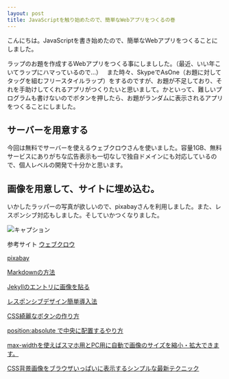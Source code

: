 ```yaml
---
layout: post
title: JavaScriptを触り始めたので、簡単なWebアプリをつくるの巻
---
```

こんにちは。JavaScriptを書き始めたので、簡単なWebアプリをつくることにしました。

ラップのお題を作成するWebアプリをつくる事にしましした。（最近、いい年こいてラップにハマっているので...）  
また時々、SkypeでAsOne（お題に対してタッグを組むフリースタイルラップ）をするのですが、お題が不足しており、それを手助けしてくれるアプリがつくりたいと思いまして。かといって、難しいプログラムも書けないのでボタンを押したら、お題がランダムに表示されるアプリをつくることにしました。　

## サーバーを用意する
今回は無料でサーバーを使えるウェブクロウさんを使いました。容量1GB、無料サービスにありがちな広告表示も一切なしで独自ドメインにも対応しているので、個人レベルの開発で十分かと思います。

## 画像を用意して、サイトに埋め込む。
いかしたラッパーの写真が欲しいので、pixabayさんを利用しました。また、レスポンシブ対応もしました。そしていかつくなりました。

![キャプション](https://14ta98.github.io/blog.github.io/images/main_visual.jpg)  

参考サイト
[ウェブクロウ](http://www.webcrow.jp/)  

[pixabay](https://pixabay.com/ja/accounts/login/)

[Markdownの方法](http://niisi.hatenablog.jp/entry/2016/01/20/020000)

[Jekyllのエントリに画像を貼る](http://takezoe.hatenablog.com/entry/20140629/p1)

[レスポンシブデザイン簡単導入法](https://seopack.jp/internal-seo/smartphone/responsive-web-design-viewport-media-queries.php)

[CSS綺麗なボタンの作り方](http://www.hp-stylelink.com/news/2013/07/20130717.php)

[position:absolute で中央に配置するやり方](http://youknow.jp/web/css-position)

[max-widthを使えばスマホ用とPC用に自動で画像のサイズを縮小・拡大できます。](https://number333.org/2013/01/25/max-width/)

[CSS背景画像をブラウザいっぱいに表示するシンプルな最新テクニック](http://coliss.com/articles/build-websites/operation/css/css-responsive-full-background-image-by-sixrevisions.html)  
